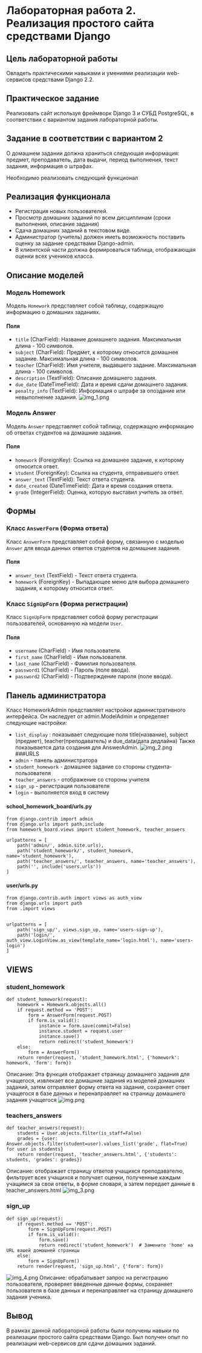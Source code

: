 #  Лабораторная работа 2. Реализация простого сайта средствами Django

## Цель лабораторной работы
Овладеть практическими навыками и умениями реализации web-сервисов
средствами Django 2.2.

## Практическое задание
Реализовать сайт используя фреймворк Django 3 и СУБД PostgreSQL, в соответствии с вариантом задания лабораторной работы.
## Задание в соответствии с вариантом 2
О домашнем задании должна храниться следующая информация: предмет,
преподаватель, дата выдачи, период выполнения, текст задания, информация о штрафах.

Необходимо реализовать следующий функционал


## Реализация функционала

* Регистрация новых пользователей.
* Просмотр домашних заданий по всем дисциплинам (сроки выполнения, описание задания)
* Сдача домашних заданий в текстовом виде.
* Администратор (учитель) должен иметь возможность поставить оценку за задание средствами Django-admin.
* В клиентской части должна формироваться таблица, отображающая оценки всех учеников класса.

## Описание моделей

### Модель Homework

Модель `Homework` представляет собой таблицу, содержащую информацию о домашних заданиях.

#### Поля

- `title` (CharField): Название домашнего задания. Максимальная длина - 100 символов.
- `subject` (CharField): Предмет, к которому относится домашнее задание. Максимальная длина - 100 символов.
- `teacher` (CharField): Имя учителя, выдавшего задание. Максимальная длина - 100 символов.
- `description` (TextField): Описание домашнего задания.
- `due_date` (DateTimeField): Дата и время сдачи домашнего задания.
- `penalty_info` (TextField): Информация о штрафе за опоздание или невыполнение задания.
![img_1.png](img_1.png)
### Модель Answer

Модель `Answer` представляет собой таблицу, содержащую информацию об ответах студентов на домашние задания.

#### Поля

- `homework` (ForeignKey): Ссылка на домашнее задание, к которому относится ответ.
- `student` (ForeignKey): Ссылка на студента, отправившего ответ.
- `answer_text` (TextField): Текст ответа студента.
- `date_created` (DateTimeField): Дата и время создания ответа.
- `grade` (IntegerField): Оценка, которую выставил учитель за ответ.

## Формы

### Класс `AnswerForm` (Форма ответа)

Класс `AnswerForm` представляет собой форму, связанную с моделью `Answer` для ввода данных ответов студентов на домашние задания.

#### Поля

- `answer_text` (TextField) - Текст ответа студента.
- `homework` (ForeignKey) - Выпадающее меню для выбора домашнего задания, к которому относится ответ.

### Класс `SignUpForm` (Форма регистрации)

Класс `SignUpForm` представляет собой форму регистрации пользователей, основанную на модели `User`.

#### Поля

- `username` (CharField) - Имя пользователя.
- `first_name` (CharField) - Имя пользователя.
- `last_name` (CharField) - Фамилия пользователя.
- `password1` (CharField) - Пароль (поле ввода).
- `password2` (CharField) - Подтверждение пароля (поле ввода).

## Панель администратора
Класс HomeworkAdmin представляет настройки административного интерфейса. Он наследует от admin.ModelAdmin и определяет следующие настройки:
- `list_display` : показывает следующие поля title(название), subject (предмет), teacher(преподаватель) и due_data(дата дедлайна)
Также показывается дата создания для AnswerAdmin.
![img_2.png](img_2.png)
###URLS
- `admin` - панель администратора
- `student_homework` - домашнее задание со стороны студента-пользователя
- `teacher_answers` - отображение со стороны учителя
- `sign_up` - регистрация пользователя
- `login` - выполняется вход в систему
#### school_homework_board/urls.py
    from django.contrib import admin
    from django.urls import path,include 
    from homework_board.views import student_homework, teacher_answers
    
    urlpatterns = [
        path('admin/', admin.site.urls),
        path('student_homework/', student_homework, name='student_homework'),
        path('teacher_answers/', teacher_answers, name='teacher_answers'),
        path('', include('users.urls'))
    ]
#### user/urls.py
    from django.contrib.auth import views as auth_view
    from django.urls import path
    from .import views
    
    
    urlpatterns = [
        path('sign_up/', views.sign_up, name='users-sign-up'),
        path('login/', auth_view.LoginView.as_view(template_name='login.html'), name='users-login')
    ]

## VIEWS



### student_homework
    def student_homework(request):
        homework = Homework.objects.all()
        if request.method == 'POST':
            form = AnswerForm(request.POST)
            if form.is_valid():
                instance = form.save(commit=False)
                instance.student = request.user
                instance.save()
                return redirect('student_homework')
        else:
            form = AnswerForm()
        return render(request, 'student_homework.html', {'homework': homework, 'form': form})
Описание: Эта функция отображает страницу домашнего задания для учащегося, извлекает все домашние задания из моделей домашних заданий, затем отправляет форму ответа на задание, сохраняет ответ учащегося в базе данных и перенаправляет на страницу домашнего задания учащегося
![img.png](img.png)
### teachers_answers
    def teacher_answers(request):
        students = User.objects.filter(is_staff=False)
        grades = {user: Answer.objects.filter(student=user).values_list('grade', flat=True) for user in students}
        return render(request, 'teacher_answers.html', {'students': students, 'grades': grades})
Описание: отображает страницу ответов учащихся преподавателю, фильтрует всех учащихся и получает оценки, полученные каждым учащимся за свои ответы, в форме словаря, а затем передает данные в teacher_answers.html
![img_3.png](img_3.png)
### sign_up
    def sign_up(request):
        if request.method == 'POST':
            form = SignUpForm(request.POST)
            if form.is_valid():
                form.save()
                return redirect('student_homework')  # Замените 'home' на URL вашей домашней страницы
        else:
            form = SignUpForm()
        return render(request, 'sign_up.html', {'form': form})
![img_4.png](img_4.png)
Описание: обрабатывает запрос на регистрацию пользователя, проверяет введенные данные формы, сохраняет пользователя в базе данных и перенаправляет на страницу домашнего задания ученика.
## Вывод
В рамках данной лабораторной работы были получены навыки по реализации простого сайта средствами Django. Был получен опыт по реализации web-сервисов для сдачи домашних заданий.


